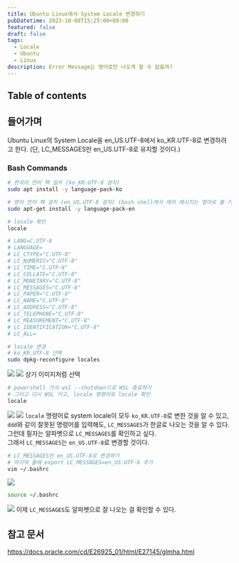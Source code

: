 ```yaml
---
title: Ubuntu Linux에서 System Locale 변경하기
pubDatetime: 2023-10-08T15:25:00+09:00
featured: false
draft: false
tags:
  - Locale
  - Ubuntu
  - Linux
description: Error Message는 영어로만 나오게 할 수 없을까?
---
```


## Table of contents

## 들어가며

Ubuntu Linux의 System Locale을 en_US.UTF-8에서 ko_KR.UTF-8로 변경하려고 한다. (단, LC_MESSAGES만 en_US.UTF-8로 유지할 것이다.)

### Bash Commands

```bash
# 한국어 언어 팩 설치 (ko_KR.UTF-8 설치)
sudo apt install -y language-pack-ko
```

```bash
# 영어 언어 팩 설치 (en_US.UTF-8 설치) (bash shell에서 에러 메시지는 영어로 볼 거임)
sudo apt-get install -y language-pack-en
```

```bash
# locale 확인
locale

# LANG=C.UTF-8
# LANGUAGE=
# LC_CTYPE="C.UTF-8"
# LC_NUMERIC="C.UTF-8"
# LC_TIME="C.UTF-8"
# LC_COLLATE="C.UTF-8"
# LC_MONETARY="C.UTF-8"
# LC_MESSAGES="C.UTF-8"
# LC_PAPER="C.UTF-8"
# LC_NAME="C.UTF-8"
# LC_ADDRESS="C.UTF-8"
# LC_TELEPHONE="C.UTF-8"
# LC_MEASUREMENT="C.UTF-8"
# LC_IDENTIFICATION="C.UTF-8"
# LC_ALL=
```

```bash
# locale 변경
# ko_KR.UTF-8 선택
sudo dpkg-reconfigure locales
```

![](https://res.cloudinary.com/gyunseo-blog/image/upload/v1698669625/change-system-locales-in-ubuntu-linux-1696746663971.jpeg)
![](https://res.cloudinary.com/gyunseo-blog/image/upload/v1698669625/change-system-locales-in-ubuntu-linux-1696746702104.jpeg)
상기 이미지처럼 선택

```bash
# powershell 가서 wsl --shutdown으로 WSL 종료하기
# 그러고 다시 WSL 키고, locale 명령어로 locale 확인
locale
```

![](https://res.cloudinary.com/gyunseo-blog/image/upload/v1698669625/change-system-locales-in-ubuntu-linux-1696746775436.jpeg)
![](https://res.cloudinary.com/gyunseo-blog/image/upload/v1698669625/change-system-locales-in-ubuntu-linux-1696746790937.jpeg)
`locale` 명령어로 system locale이 모두 `ko_KR.UTF-8`로 변한 것을 알 수 있고, `ddd`와 같이 잘못된 명령어를 입력해도, `LC_MESSAGES`가 한글로 나오는 것을 알 수 있다.  
그런데 필자는 알파벳으로 `LC_MESSAGES`를 확인하고 싶다.  
그래서 `LC_MESSAGES`는 `en_US.UTF-8`로 변경할 것이다.

```bash
# LC_MESSAGES만 en_US.UTF-8로 변경하기
# 마지막 줄에 export LC_MESSAGES=en_US.UTF-8 추가
vim ~/.bashrc
```

![](https://res.cloudinary.com/gyunseo-blog/image/upload/v1698669625/change-system-locales-in-ubuntu-linux-1696747076958.jpeg)

```bash
source ~/.bashrc
```

![](https://res.cloudinary.com/gyunseo-blog/image/upload/v1698669625/change-system-locales-in-ubuntu-linux-1696747096422.jpeg)
이제 `LC_MESSAGES`도 알파벳으로 잘 나오는 걸 확인할 수 있다.

## 참고 문서

<https://docs.oracle.com/cd/E26925_01/html/E27145/glmha.html>

